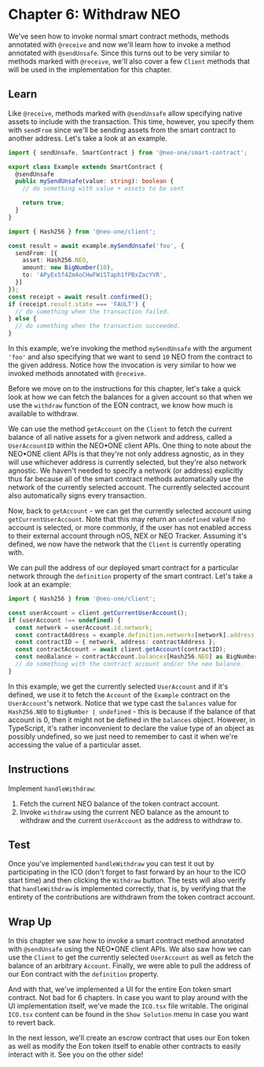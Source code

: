 # Chapter 6: Withdraw NEO

We've seen how to invoke normal smart contract methods, methods annotated with `@receive` and now we'll learn how to invoke a method annotated with `@sendUnsafe`. Since this turns out to be very similar to methods marked with `@receive`, we'll also cover a few `Client` methods that will be used in the implementation for this chapter.

## Learn

Like `@receive`, methods marked with `@sendUnsafe` allow specifying native assets to include with the transaction. This time, however, you specify them with `sendFrom` since we'll be sending assets from the smart contract to another address. Let's take a look at an example.

```typescript
import { sendUnsafe, SmartContract } from '@neo-one/smart-contract';

export class Example extends SmartContract {
  @sendUnsafe
  public mySendUnsafe(value: string): boolean {
    // do something with value + assets to be sent

    return true;
  }
}
```

```typescript
import { Hash256 } from '@neo-one/client';

const result = await example.mySendUnsafe('foo', {
  sendFrom: [{
    asset: Hash256.NEO,
    amount: new BigNumber(10),
    to: 'APyEx5f4Zm4oCHwFWiSTaph1fPBxZacYVR',
  }]
});
const receipt = await result.confirmed();
if (receipt.result.state === 'FAULT') {
  // do something when the transaction failed.
} else {
  // do something when the transaction succeeded.
}
```

In this example, we're invoking the method `mySendUnsafe` with the argument `'foo'` and also specifying that we want to send `10` NEO from the contract to the given address. Notice how the invocation is very similar to how we invoked methods annotated with `@receive`.

Before we move on to the instructions for this chapter, let's take a quick look at how we can fetch the balances for a given account so that when we use the `withdraw` function of the EON contract, we know how much is available to withdraw.

We can use the method `getAccount` on the `Client` to fetch the current balance of all native assets for a given network and address, called a `UserAccountID` within the NEO•ONE client APIs. One thing to note about the NEO•ONE client APIs is that they're not only address agnostic, as in they will use whichever address is currently selected, but they're also network agnostic. We haven't needed to specify a network (or address) explicitly thus far because all of the smart contract methods automatically use the network of the currently selected account. The currently selected account also automatically signs every transaction.

Now, back to `getAccount` - we can get the currently selected account using `getCurrentUserAccount`. Note that this may return an `undefined` value if no account is selected, or more commonly, if the user has not enabled access to their external account through nOS, NEX or NEO Tracker. Assuming it's defined, we now have the network that the `Client` is currently operating with.

We can pull the address of our deployed smart contract for a particular network through the `definition` property of the smart contract. Let's take a look at an example:

```typescript
import { Hash256 } from '@neo-one/client';

const userAccount = client.getCurrentUserAccount();
if (userAccount !== undefined) {
  const network = userAccount.id.network;
  const contractAddress = example.definition.networks[network].address;
  const contractID = { network, address: contractAddress };
  const contractAccount = await client.getAccount(contractID);
  const neoBalance = contractAccount.balances[Hash256.NEO] as BigNumber | undefined;
  // do something with the contract account and/or the neo balance.
}
```

In this example, we get the currently selected `UserAccount` and if it's defined, we use it to fetch the `Account` of the `Example` contract on the `UserAccount`'s network. Notice that we type cast the `balances` value for `Hash256.NEO` to `BigNumber | undefined` - this is because if the balance of that account is 0, then it might not be defined in the `balances` object. However, in TypeScript, it's rather inconvenient to declare the value type of an object as possibly undefined, so we just need to remember to cast it when we're accessing the value of a particular asset.

## Instructions

Implement `handleWithdraw`:

  1. Fetch the current NEO balance of the token contract account.
  2. Invoke `withdraw` using the current NEO balance as the amount to withdraw and the current `UserAccount` as the address to withdraw to.

## Test

Once you've implemented `handleWithdraw` you can test it out by participating in the ICO (don't forget to fast forward by an hour to the ICO start time) and then clicking the `Withdraw` button. The tests will also verify that `handleWithdraw` is implemented correctly, that is, by verifying that the entirety of the contributions are withdrawn from the token contract account.

## Wrap Up

In this chapter we saw how to invoke a smart contract method annotated with `@sendUnsafe` using the NEO•ONE client APIs. We also saw how we can use the `Client` to get the currently selected `UserAccount` as well as fetch the balance of an arbitrary `Account`. Finally, we were able to pull the address of our Eon contract with the `definition` property.

And with that, we've implemented a UI for the entire Eon token smart contract. Not bad for 6 chapters. In case you want to play around with the UI implementation itself, we've made the `ICO.tsx` file writable. The original `ICO.tsx` content can be found in the `Show Solution` menu in case you want to revert back.

In the next lesson, we'll create an escrow contract that uses our Eon token as well as modify the Eon token itself to enable other contracts to easily interact with it. See you on the other side!
